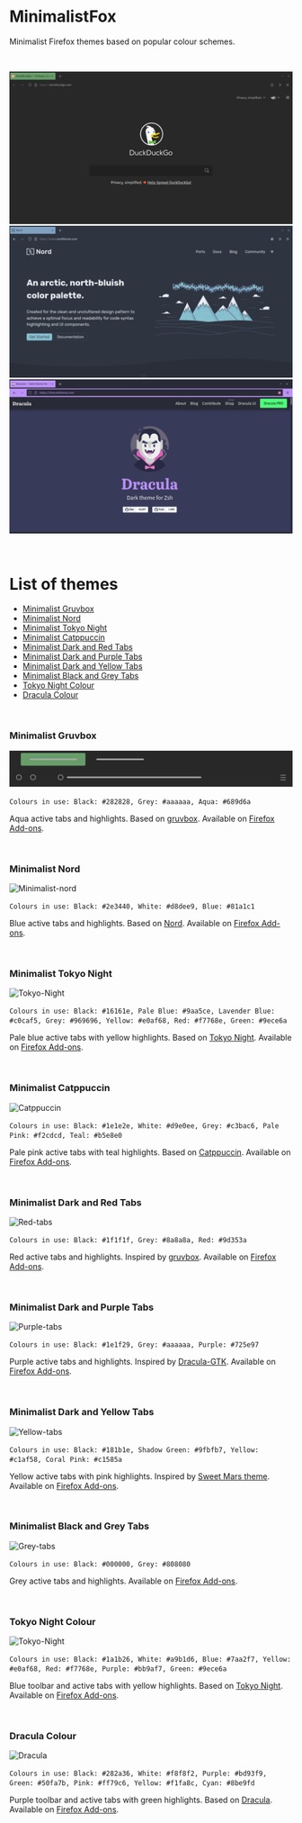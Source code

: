 MinimalistFox
====

Minimalist Firefox themes based on popular colour schemes.

<br/>

![minimalist-gruvbox](screenshots/minimalist-gruvbox-1.png)
![minimalist-nord](screenshots/minimalist-nord.png)
![dracula-colour](screenshots/dracula-colour.png)

<br/>

# List of themes

- [Minimalist Gruvbox](#minimalist-gruvbox)
- [Minimalist Nord](#minimalist-nord)
- [Minimalist Tokyo Night](#minimalist-tokyo-night)
- [Minimalist Catppuccin](#minimalist-catppuccin)
- [Minimalist Dark and Red Tabs](#minimalist-dark-and-red-tabs)
- [Minimalist Dark and Purple Tabs](#minimalist-dark-and-purple-tabs)
- [Minimalist Dark and Yellow Tabs](#minimalist-dark-and-yellow-tabs)
- [Minimalist Black and Grey Tabs](#minimalist-black-and-grey-tabs)
- [Tokyo Night Colour](#tokyo-night-colour)
- [Dracula Colour](#dracula-colour)

<br/>

### Minimalist Gruvbox

![Minimalist-gruvbox](themes/minimalist-gruvbox/minimalist-gruvbox.svg)

```Colours in use: Black: #282828, Grey: #aaaaaa, Aqua: #689d6a```

Aqua active tabs and highlights. Based on [gruvbox](https://github.com/morhetz/gruvbox). Available on [Firefox Add-ons](https://addons.mozilla.org/en-US/firefox/addon/minimalist-gruvbox).

<br/>

### Minimalist Nord

![Minimalist-nord](themes/minimalist-nord/minimalist-nord.svg)

```Colours in use: Black: #2e3440, White: #d8dee9, Blue: #81a1c1```

Blue active tabs and highlights. Based on [Nord](https://github.com/arcticicestudio/nord). Available on [Firefox Add-ons](https://addons.mozilla.org/en-US/firefox/addon/minimalist-nord/).

<br/>

### Minimalist Tokyo Night

![Tokyo-Night](themes/minimalist-tokyo-night/tokyo-night.svg)

```Colours in use: Black: #16161e, Pale Blue: #9aa5ce, Lavender Blue: #c0caf5, Grey: #969696, Yellow: #e0af68, Red: #f7768e, Green: #9ece6a```

Pale blue active tabs with yellow highlights. Based on [Tokyo Night](https://github.com/enkia/tokyo-night-vscode-theme). Available on [Firefox Add-ons](https://addons.mozilla.org/en-US/firefox/addon/minimalist-tokyo-night/).

<br/>

### Minimalist Catppuccin

![Catppuccin](themes/minimalist-catppuccin/catppuccin.svg)

```Colours in use: Black: #1e1e2e, White: #d9e0ee, Grey: #c3bac6, Pale Pink: #f2cdcd, Teal: #b5e8e0```

Pale pink active tabs with teal highlights. Based on [Catppuccin](https://github.com/catppuccin). Available on [Firefox Add-ons](https://addons.mozilla.org/en-US/firefox/addon/minimalist-catppuccin/).

<br/>

### Minimalist Dark and Red Tabs

![Red-tabs](themes/dark-and-red-tabs/red-tabs.svg)

```Colours in use: Black: #1f1f1f, Grey: #8a8a8a, Red: #9d353a```

Red active tabs and highlights. Inspired by [gruvbox](https://github.com/morhetz/gruvbox). Available on [Firefox Add-ons](https://addons.mozilla.org/en-US/firefox/addon/minimalist-dark-and-red-tabs/).

<br/>

### Minimalist Dark and Purple Tabs

![Purple-tabs](themes/dark-and-purple-tabs/purple-tabs.svg)

```Colours in use: Black: #1e1f29, Grey: #aaaaaa, Purple: #725e97```

Purple active tabs and highlights. Inspired by [Dracula-GTK](https://github.com/dracula/gtk). Available on [Firefox Add-ons](https://addons.mozilla.org/en-US/firefox/addon/minimalist-dark-and-purple-tab/).

<br/>

### Minimalist Dark and Yellow Tabs

![Yellow-tabs](themes/dark-and-yellow-tabs/yellow-tabs.svg)

```Colours in use: Black: #181b1e, Shadow Green: #9fbfb7, Yellow: #c1af58, Coral Pink: #c1585a```

Yellow active tabs with pink highlights. Inspired by [Sweet Mars theme](https://github.com/EliverLara/Sweet). Available on [Firefox Add-ons](https://addons.mozilla.org/en-US/firefox/addon/minimalist-dark-and-yellow-tab/).

<br/>

### Minimalist Black and Grey Tabs

![Grey-tabs](themes/black-and-grey-tabs/grey-tabs.svg)

```Colours in use: Black: #000000, Grey: #808080```

Grey active tabs and highlights. Available on [Firefox Add-ons](https://addons.mozilla.org/en-US/firefox/addon/minimalist-black-and-grey-tabs/).

<br/>

### Tokyo Night Colour

![Tokyo-Night](themes/tokyo-night-colour/tokyo-night-colour.svg)

```Colours in use: Black: #1a1b26, White: #a9b1d6, Blue: #7aa2f7, Yellow: #e0af68, Red: #f7768e, Purple: #bb9af7, Green: #9ece6a```

Blue toolbar and active tabs with yellow highlights. Based on [Tokyo Night](https://github.com/enkia/tokyo-night-vscode-theme). Available on [Firefox Add-ons](https://addons.mozilla.org/en-US/firefox/addon/tokyo-night-colour/).

<br/>

### Dracula Colour

![Dracula](themes/dracula-colour/dracula.svg)

```Colours in use: Black: #282a36, White: #f8f8f2, Purple: #bd93f9, Green: #50fa7b, Pink: #ff79c6, Yellow: #f1fa8c, Cyan: #8be9fd```

Purple toolbar and active tabs with green highlights. Based on [Dracula](https://github.com/dracula/dracula-theme). Available on [Firefox Add-ons](https://addons.mozilla.org/en-US/firefox/addon/dracula-colour/).
